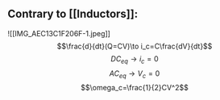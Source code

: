 ## Contrary to [[Inductors]]:
![[IMG_AEC13C1F206F-1.jpeg]]
$$\frac{d}{dt}(Q=CV)\to i_c=C\frac{dV}{dt}$$
$$DC_{eq}\to i_c=0$$
$$AC_{eq}\to V_c=0$$
$$\omega_c=\frac{1}{2}CV^2$$
